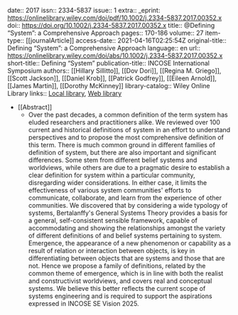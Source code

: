 date:: 2017
issn:: 2334-5837
issue:: 1
extra:: _eprint: https://onlinelibrary.wiley.com/doi/pdf/10.1002/j.2334-5837.2017.00352.x
doi:: https://doi.org/10.1002/j.2334-5837.2017.00352.x
title:: @Defining “System”: a Comprehensive Approach
pages:: 170-186
volume:: 27
item-type:: [[journalArticle]]
access-date:: 2021-04-16T02:25:54Z
original-title:: Defining “System”: a Comprehensive Approach
language:: en
url:: https://onlinelibrary.wiley.com/doi/abs/10.1002/j.2334-5837.2017.00352.x
short-title:: Defining “System”
publication-title:: INCOSE International Symposium
authors:: [[Hillary Sillitto]], [[Dov Dori]], [[Regina M. Griego]], [[Scott Jackson]], [[Daniel Krob]], [[Patrick Godfrey]], [[Eileen Arnold]], [[James Martin]], [[Dorothy McKinney]]
library-catalog:: Wiley Online Library
links:: [Local library](zotero://select/library/items/96RB6G2U), [Web library](https://www.zotero.org/users/6520516/items/96RB6G2U)

- [[Abstract]]
	- Over the past decades, a common definition of the term system has eluded researchers and practitioners alike. We reviewed over 100 current and historical definitions of system in an effort to understand perspectives and to propose the most comprehensive definition of this term. There is much common ground in different families of definition of system, but there are also important and significant differences. Some stem from different belief systems and worldviews, while others are due to a pragmatic desire to establish a clear definition for system within a particular community, disregarding wider considerations. In either case, it limits the effectiveness of various system communities' efforts to communicate, collaborate, and learn from the experience of other communities. We discovered that by considering a wide typology of systems, Bertalanffy's General Systems Theory provides a basis for a general, self-consistent sensible framework, capable of accommodating and showing the relationships amongst the variety of different definitions of and belief systems pertaining to system. Emergence, the appearance of a new phenomenon or capability as a result of relation or interaction between objects, is key in differentiating between objects that are systems and those that are not. Hence we propose a family of definitions, related by the common theme of emergence, which is in line with both the realist and constructivist worldviews, and covers real and conceptual systems. We believe this better reflects the current scope of systems engineering and is required to support the aspirations expressed in INCOSE SE Vision 2025.